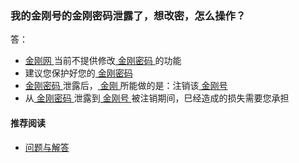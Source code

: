 ### 我的金刚号的金刚密码泄露了，想改密，怎么操作？

答：

- [ 金刚网 ](https://a2zitpro.github.io/web/金刚中文网)当前不提供修改[ 金刚密码 ](https://a2zitpro.github.io/web/金刚号的配套参数)的功能
- 建议您保护好您的[ 金刚密码 ](https://a2zitpro.github.io/web/金刚号的配套参数)
- [ 金刚密码 ](https://a2zitpro.github.io/web/金刚号的配套参数)泄露后，[ 金刚 ](https://a2zitpro.github.io/web/金刚公司)所能做的是：注销该[ 金刚号 ](https://a2zitpro.github.io/web/金刚号)
- 从[ 金刚密码 ](https://a2zitpro.github.io/web/金刚号的配套参数)泄露到[ 金刚号 ](https://a2zitpro.github.io/web/金刚号)被注销期间，巳经造成的损失需要您承担
#### 推荐阅读
- [ 问题与解答 ](https://a2zitpro.github.io/web/问题与解答)
